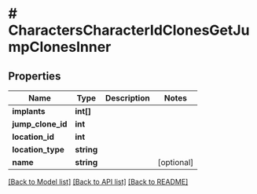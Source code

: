 # # CharactersCharacterIdClonesGetJumpClonesInner

## Properties

Name | Type | Description | Notes
------------ | ------------- | ------------- | -------------
**implants** | **int[]** |  |
**jump_clone_id** | **int** |  |
**location_id** | **int** |  |
**location_type** | **string** |  |
**name** | **string** |  | [optional]

[[Back to Model list]](../../README.md#models) [[Back to API list]](../../README.md#endpoints) [[Back to README]](../../README.md)
